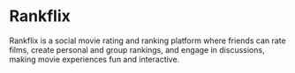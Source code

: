 # Rankflix
Rankflix is a social movie rating and ranking platform where friends can rate films, create personal and group rankings, and engage in discussions, making movie experiences fun and interactive.
